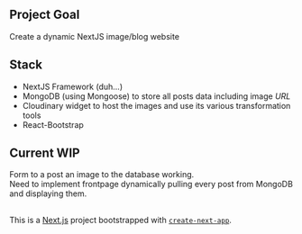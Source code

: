 ## Project Goal
Create a dynamic NextJS image/blog website

## Stack
- NextJS Framework (duh...)
- MongoDB (using Mongoose) to store all posts data including image *URL*
- Cloudinary widget to host the images and use its various transformation tools
- React-Bootstrap

## Current WIP
Form to a post an image to the database working.  
Need to implement frontpage dynamically pulling every post from MongoDB and displaying them.  

##     
This is a [Next.js](https://nextjs.org/) project bootstrapped with [`create-next-app`](https://github.com/vercel/next.js/tree/canary/packages/create-next-app).
